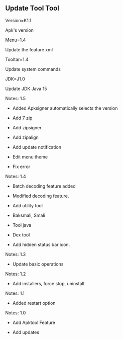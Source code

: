 ## Update Tool Tool



Version=K1.1

Apk's version




Menu=1.4

Update the feature xml




Tooltar=1.4

Update system commands




JDK=J1.0

Update JDK Java 15


Notes: 1.5


- Added Apksigner automatically selects the version

- Add 7 zip

- Add zipsigner

- Add zipalign

- Add update notification

- Edit menu theme

- Fix error


Notes: 1.4


- Batch decoding feature added

- Modified decoding feature.

- Add utility tool

+ Baksmali, Smali

+ Tool java

+ Dex tool

- Add hidden status bar icon.


Notes: 1.3


- Update basic operations


Notes: 1.2

- Add installers, force stop, uninstall

Notes: 1.1

- Added restart option

Notes: 1.0

- Add Apktool Feature

- Add updates







